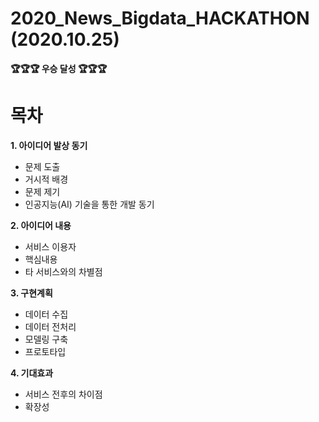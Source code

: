 # 2020_News_Bigdata_HACKATHON (2020.10.25)

**🏆🏆🏆 우승 달성 🏆🏆🏆** 

# 목차

**1. 아이디어 발상 동기**
  - 문제 도출
  - 거시적 배경
- 문제 제기
- 인공지능(AI) 기술을 통한 개발 동기

**2. 아이디어 내용**
- 서비스 이용자
- 핵심내용
- 타 서비스와의 차별점
  
**3. 구현계획**
- 데이터 수집
- 데이터 전처리
- 모델링 구축
- 프로토타입
  
**4. 기대효과**
- 서비스 전후의 차이점
- 확장성
